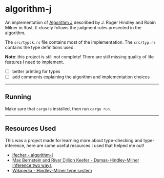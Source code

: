 # algorithm-j

An implementation of [Algorithm J](https://en.wikipedia.org/wiki/Hindley%E2%80%93Milner_type_system#Algorithm_J)
described by J. Roger Hindley and Robin Milner in Rust. It closely follows the judgment rules
presented in the algorithm.

The `src/typck.rs` file contains most of the implementation. The `src/typ.rs` contains the type
definitions used. 

**Note**: this project is still not complete! There are still missing quality of life features I
need to implement.

- [ ] better printing for types 
- [ ] add comments explaining the algorithm and implementation choices

---

## Running

Make sure that `cargo` is installed, then run `cargo run`.

---

## Resources Used

This was a project made for learning more about type-checking and type-inference, here are some
useful resources I used that helped me out!

- [jfecher - algorithm-j](https://github.com/jfecher/algorithm-j)
- [Max Bernstein and River Dillion Keefer - Damas-Hindley-Milner inference two ways](https://bernsteinbear.com/blog/type-inference/)
- [Wikipedia - Hindley-Milner type system](https://en.wikipedia.org/wiki/Hindley%E2%80%93Milner_type_system#Algorithm_J)
